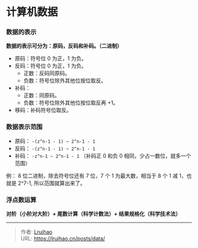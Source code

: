 # 计算机数据


### 数据的表示

**数据的表示可分为：原码，反码和补码。（二进制）**

- 原码：符号位 0 为正，1 为负。
- 反码：符号位 0 为正，1 为负。
  - 正数：反码同原码。
  - 负数：符号位除外其他位按位取反。
- 补码：
  - 正数：同原码。
  - 负数：符号位除外其他位按位取反再 +1。
- 移码：补码符号位取反。

### 数据表示范围

- 原码： `-(z^n-1 - 1) ~ 2^n-1 - 1`
- 反码： `-(z^n-1 - 1) ~ 2^n-1 - 1`
- 补码： `-z^n-1 ~ 2^n-1 - 1` （补码正 0 和负 0 相同，少占一数位，就多一个范围）

例：
8 位二进制，除去符号位还有 7 位，7 个 1 为最大数，相当于 8 个 1 减 1，也就是 2^7-1, 所以范围就算出来了。

### 浮点数运算

**对阶（小阶对大阶）+ 尾数计算（科学计数法）+ 结果规格化（科学技术法）**


---

> 作者: [Lruihao](https://github.com/Lruihao)  
> URL: https://lruihao.cn/posts/data/  

